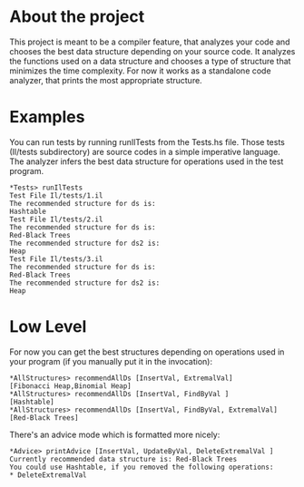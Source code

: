 # About the project
This project is meant to be a compiler feature, that analyzes your code and chooses the best data structure depending on your source code. It analyzes the functions used on a data structure and chooses a type of structure that minimizes the time complexity. For now it works as a standalone code analyzer, that prints the most appropriate structure.

# Examples

You can run tests by running runIlTests from the Tests.hs file. Those tests (Il/tests subdirectory) are source codes in a simple imperative language. The analyzer infers the best data structure for operations used in the test program.

	*Tests> runIlTests
	Test File Il/tests/1.il
	The recommended structure for ds is:
	Hashtable
	Test File Il/tests/2.il
	The recommended structure for ds is:
	Red-Black Trees
	The recommended structure for ds2 is:
	Heap
	Test File Il/tests/3.il
	The recommended structure for ds is:
	Red-Black Trees
	The recommended structure for ds2 is:
	Heap

# Low Level

For now you can get the best structures depending on operations used in your program (if you manually put it in the invocation):

	*AllStructures> recommendAllDs [InsertVal, ExtremalVal]
	[Fibonacci Heap,Binomial Heap]
	*AllStructures> recommendAllDs [InsertVal, FindByVal ]
	[Hashtable]
	*AllStructures> recommendAllDs [InsertVal, FindByVal, ExtremalVal]  
	[Red-Black Trees]

There's an advice mode which is formatted more nicely:

	*Advice> printAdvice [InsertVal, UpdateByVal, DeleteExtremalVal ]
	Currently recommended data structure is: Red-Black Trees
	You could use Hashtable, if you removed the following operations:
	* DeleteExtremalVal


